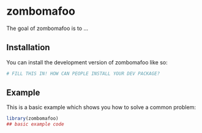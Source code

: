
# zombomafoo

<!-- badges: start -->
<!-- badges: end -->

The goal of zombomafoo is to ...

## Installation

You can install the development version of zombomafoo like so:

``` r
# FILL THIS IN! HOW CAN PEOPLE INSTALL YOUR DEV PACKAGE?
```

## Example

This is a basic example which shows you how to solve a common problem:

``` r
library(zombomafoo)
## basic example code
```

